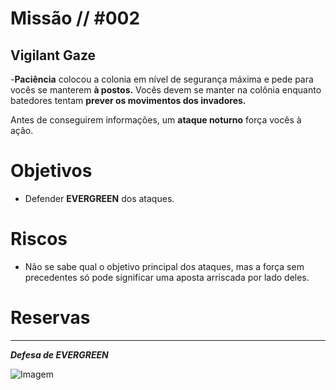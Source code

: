 # Missão // #002
## Vigilant Gaze

-**Paciência** colocou a colonia em nível de segurança máxima e pede para vocês se manterem **à postos.** Vocês devem se manter na colônia enquanto batedores tentam **prever os movimentos dos invadores.**

Antes  de conseguirem informações, um **ataque noturno** força vocês à ação.


# Objetivos
- Defender **EVERGREEN** dos ataques.

# Riscos
- Não se sabe qual o objetivo principal dos ataques, mas a força sem precedentes só pode significar uma aposta arriscada por lado deles.

# Reservas
---

***Defesa de EVERGREEN***


![Imagem](/clocks/06/6clock_0.png)

